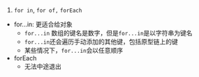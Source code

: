 1. `for in`, `for of,` `forEach`
  - for...in: 更适合给对象
    - `for...in` 数组的键名是数字，但是`for...in`是以字符串为键名
    - `for...in`还会遍历手动添加的其他键，包括原型链上的键
    - 某些情况下，`for...in`会以任意顺序
  - forEach
    - 无法中途退出 